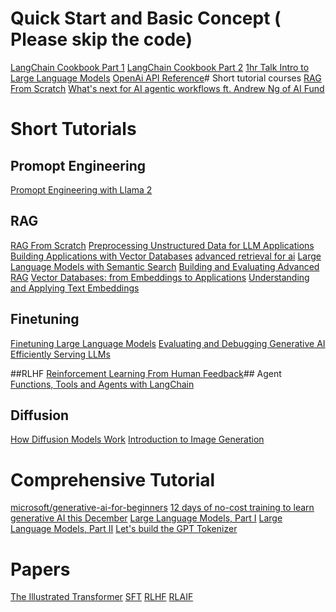 # Quick Start and Basic Concept ( Please skip the code)
[LangChain Cookbook Part 1](https://github.com/gkamradt/langchain-tutorials/blob/main/LangChain%20Cookbook%20Part%201%20-%20Fundamentals.ipynb)
[LangChain Cookbook Part 2](https://github.com/gkamradt/langchain-tutorials/blob/main/LangChain%20Cookbook%20Part%202%20-%20Use%20Cases.ipynb)
[1hr Talk Intro to Large Language Models](https://www.youtube.com/watch?v=zjkBMFhNj_g)
[OpenAi API Reference](https://platform.openai.com/docs/guides/embeddings/what-are-embeddings)# Short tutorial courses
[RAG From Scratch](https://www.youtube.com/watch?v=wd7TZ4w1mSw&list=PLfaIDFEXuae2LXbO1_PKyVJiQ23ZztA0x)
[What's next for AI agentic workflows ft. Andrew Ng of AI Fund](https://www.youtube.com/watch?v=sal78ACtGTc)

# Short Tutorials
## Promopt Engineering
[Promopt Engineering with Llama 2](https://learn.deeplearning.ai/courses/prompt-engineering-with-llama-2/lesson/1/introduction)

## RAG
[RAG From Scratch](https://www.youtube.com/watch?v=wd7TZ4w1mSw&list=PLfaIDFEXuae2LXbO1_PKyVJiQ23ZztA0x)
[Preprocessing Unstructured Data for LLM Applications](https://learn.deeplearning.ai/courses/preprocessing-unstructured-data-for-llm-applications/lesson/1/introduction)
[Building Applications with Vector Databases](https://learn.deeplearning.ai/courses/building-applications-vector-databases/lesson/1/introduction)
[advanced retrieval for ai](https://learn.deeplearning.ai/courses/advanced-retrieval-for-ai/lesson/1/introduction)
[Large Language Models with Semantic Search](https://learn.deeplearning.ai/courses/large-language-models-semantic-search/lesson/1/introduction)
[Building and Evaluating Advanced RAG](https://learn.deeplearning.ai/courses/building-evaluating-advanced-rag/lesson/1/introduction)
[Vector Databases: from Embeddings to Applications](https://learn.deeplearning.ai/courses/vector-databases-embeddings-applications/lesson/1/introduction)
[Understanding and Applying Text Embeddings](https://learn.deeplearning.ai/courses/google-cloud-vertex-ai/lesson/1/introduction)


## Finetuning
[Finetuning Large Language Models](https://learn.deeplearning.ai/courses/finetuning-large-language-models/lesson/1/introduction)
[Evaluating and Debugging Generative AI](https://learn.deeplearning.ai/courses/evaluating-debugging-generative-ai/lesson/1/introduction)
[Efficiently Serving LLMs](https://www.deeplearning.ai/short-courses/efficiently-serving-llms/)

##RLHF
[Reinforcement Learning From Human Feedback](https://learn.deeplearning.ai/courses/reinforcement-learning-from-human-feedback/lesson/1/introduction)## Agent
[Functions, Tools and Agents with LangChain](https://learn.deeplearning.ai/courses/functions-tools-agents-langchain/lesson/1/introduction)

## Diffusion
[How Diffusion Models Work](https://learn.deeplearning.ai/courses/diffusion-models/lesson/1/introduction)
[Introduction to Image Generation](https://www.cloudskillsboost.google/paths/183/course_templates/541?utm_source=cgc&utm_medium=blog&utm_campaign=giftoflearning2023)

# Comprehensive Tutorial
[microsoft/generative-ai-for-beginners](https://github.com/microsoft/generative-ai-for-beginners)
[12 days of no-cost training to learn generative AI this December](https://cloud.google.com/blog/topics/training-certifications/12-days-of-no-cost-generative-ai-training)
[Large Language Models, Part I](https://www.youtube.com/watch?v=2yjzZfDQxy8)
[Large Language Models, Part II](https://www.youtube.com/watch?v=mxERaO8FXHc)
[Let's build the GPT Tokenizer](https://www.youtube.com/watch?v=zduSFxRajkE)

# Papers
[The Illustrated Transformer](http://jalammar.github.io/illustrated-transformer/)
[SFT](https://cameronrwolfe.substack.com/p/understanding-and-using-supervised)
[RLHF](https://arxiv.org/pdf/2203.02155)
[RLAIF](https://arxiv.org/abs/2309.00267)
